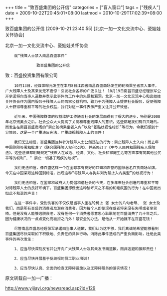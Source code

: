 +++
title = "致百盛集团的公开信"
categories = ["盲人窗口"]
tags = ["残疾人"]
date = 2009-10-22T20:45:01+08:00
lastmod = 2010-10-29T17:02:39+08:00
+++



致百盛集团的公开信   [2009-10-21 23:40:55] [北京一加一文化交流中心、瓷娃娃关怀协会]  

北京一加一文化交流中心、瓷娃娃关怀协会 

        就“残障人士禁入南昌百盛事件” 

                  致百盛集团的公开信

致：百盛投资集团有限公司 

        10月13日，经媒体曝光发生在本月8日江西省南昌百盛商场发生的轮椅乘坐者禁入事件，广大残障人士及其亲友无不震惊！引发社会各界的广泛关注！ 10月19日南昌百盛总经理张军公开承诺将向当事人道歉并表示此事件为工作中的失误和漏洞。北京一加一文化交流中心和瓷娃娃关怀协会作为国内服务于残障人士的两家公益机构，致力于为残障人士提供社会服务，促使残障人士获得尊重和平等的社会权益，我们对这一事件表示严重关注并公开致信。 

        近年来，中国残障群体的权益维护工作随着社会的发展而得到了很大的进步，特别是2008年北京残奥会之后，社会公众大大提高了关爱和尊重残障人的意识，这些都是我们有目共睹的。而发生在南昌百盛商场的“禁止轮椅乘坐者入内”以及“张贴歧视性标识”等行为，令我们感到十分愤怒，这是一个严重违反宪法，严重歧视残障人士的事件！ 

        我们无法相信，百盛集团这种针对残障人士公然违法的行为：禁止残障人士入内！而去年中国刚刚签署和批准了《联合国残障人权利公约》，并新修订了《中华人民共和国残疾人保障法》，这些法律都明确规定“残疾人在政治、经济、文化、社会和家庭生活等方面享有同其他公民平等的权利”、“ 禁止一切基于残疾的歧视”。 

        我们无法相信，像百盛这样一个在全球享有良好的口碑和声誉的国际著名百货商场品牌，今天在中国采取这种国别标准，出现这种“将残障人与狗并列为禁止入内类型”的歧视行为！ 

        我们无法相信，在国家和政府大力提倡和谐社会的今天，在多年来社会创造的尊重和平等对待残障人士的良好环境下，百盛集团却做出这种破坏来之不易的和睦氛围的行为！在中国发出如此不和谐的声音！ 

        在这一事件中，受到伤害的不仅仅是当事人坐在轮椅上 张 女士的八旬老母、 张 女士及我们，而是所有百盛的消费者及潜在消费者。因为每个人即使现在或者将来没有失明或者坐轮椅，但是没有人能够逃脱衰老，没有任何一个消费者愿意忠心耿耿地在百盛消费了几十年之后，因为健康状况的一点点变化而被拒之门外！最安全的办法，是他从一开始就不在百盛花钱！ 

        尽管南昌百盛总经理张军承诺向当事人道歉，我们认为这不够，我们真诚地希望能够看到百盛集团尽快采取如下积极地、负责任的具体行动，消除此事件造成的严重负面影响，杜绝此类事件的再次发生： 

        1、应当尽快深刻反省并公开向广大残障人士及其亲友书面道歉，而非逃避和推卸责任！ 

        2、应当尽快开展基于反歧视的员工职业培训！ 

        3、应当尽快认真、全面的检查无障碍设施以及无障碍服务的落实情况！

原文转载自一加一广播：

http://www.yijiayi.org/newsread.asp?id=129